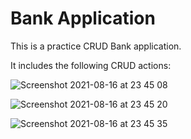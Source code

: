 # Bank Application
This is a practice CRUD Bank application.

It includes the following CRUD actions:

![Screenshot 2021-08-16 at 23 45 08](https://user-images.githubusercontent.com/27693622/129638534-0191b88e-a159-42a5-88ee-2277607a376b.png)

![Screenshot 2021-08-16 at 23 45 20](https://user-images.githubusercontent.com/27693622/129638536-5ebabaed-6bcb-497b-a5c7-0a89df3155c9.png)

![Screenshot 2021-08-16 at 23 45 35](https://user-images.githubusercontent.com/27693622/129638537-2604db04-c56e-475e-8abc-1f519fd872b2.png)
